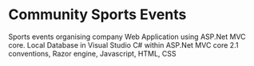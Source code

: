 # Community Sports Events
Sports events organising company Web Application using ASP.Net MVC core.
Local Database in Visual Studio 
C# within ASP.Net MVC core 2.1 conventions, Razor engine, Javascript, HTML, CSS

